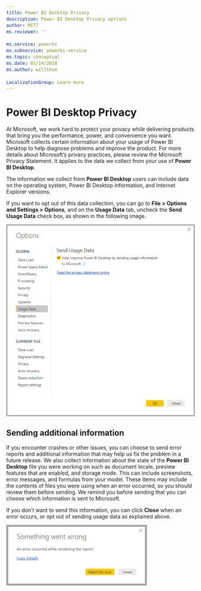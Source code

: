 ```yaml
---
title: Power BI Desktop Privacy
description: Power BI Desktop Privacy options
author: MI77
ms.reviewer: ''

ms.service: powerbi
ms.subservice: powerbi-service
ms.topic: conceptual
ms.date: 03/14/2018
ms.author: willthom

LocalizationGroup: Learn more
---
```

# Power BI Desktop Privacy

At Microsoft, we work hard to protect your privacy while delivering products that bring you the performance, power, and convenience you want. Microsoft collects certain information about your usage of Power BI Desktop to help diagnose problems and improve the product. For more details about Microsoft’s privacy practices, please review the Microsoft Privacy Statement. It applies to the data we collect from your use of **Power BI Desktop**.
 
The information we collect from **Power BI Desktop** users can include data on the operating system, Power BI Desktop information, and Internet Explorer versions. 
 
If you want to opt out of this data collection, you can go to **File > Options and Settings > Options**, and on the **Usage Data** tab, uncheck the **Send Usage Data** check box, as shown in the following image.

![Screenshot of the Options settings for Send Usage Data.](media/desktop-privacy/privacy_01.png)

## Sending additional information

If you encounter crashes or other issues, you can choose to send error reports and additional information that may help us fix the problem in a future release. We also collect information about the state of the **Power BI Desktop** file you were working on such as document locale, preview features that are enabled, and storage mode. This can include screenshots, error messages, and formulas from your model. These items may include the contents of files you were using when an error occurred, so you should review them before sending. We remind you before sending that you can choose which information is sent to Microsoft.  
 
If you don’t want to send this information, you can click **Close** when an error occurs, or opt out of sending usage data as explained above.

![Screenshot of the Crash dialog, opting to report the issue or close.](media/desktop-privacy/privacy_02.png)
